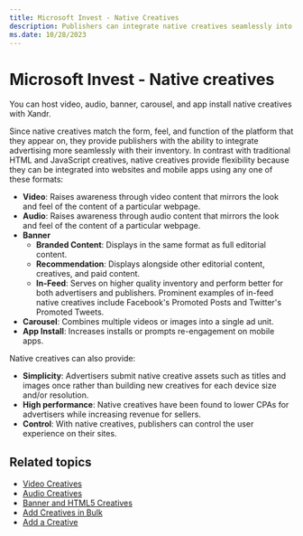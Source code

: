 ```yaml
---
title: Microsoft Invest - Native Creatives
description: Publishers can integrate native creatives seamlessly into websites and mobile apps using any of formats such as video, audio, banner, carousel, and app install.
ms.date: 10/28/2023
---
```


# Microsoft Invest - Native creatives

You can host video, audio, banner, carousel, and app install native creatives with Xandr.

Since native creatives match the form, feel, and function of the platform that they appear on, they provide publishers with the ability to integrate advertising more seamlessly with their inventory. In contrast with traditional HTML and JavaScript creatives, native creatives provide flexibility because they can be integrated into websites and mobile apps using any one of these formats:

- **Video**: Raises awareness through video content that mirrors the look and feel of the content of a particular webpage.
- **Audio**: Raises awareness through audio content that mirrors the look and feel of the content of a particular webpage.
- **Banner**
  - **Branded Content**: Displays in the same format as full editorial content.
  - **Recommendation**: Displays alongside other editorial content, creatives, and paid content.
  - **In-Feed**: Serves on higher quality inventory and perform better for both advertisers and publishers. Prominent examples of in-feed native creatives include Facebook's Promoted Posts and Twitter's Promoted Tweets.
- **Carousel**: Combines multiple videos or images into a single ad unit.
- **App Install**: Increases installs or prompts re-engagement on mobile apps.

Native creatives can also provide:

- **Simplicity**: Advertisers submit native creative assets such as titles and images once rather than building new creatives for each device size and/or resolution.
- **High performance**: Native creatives have been found to lower CPAs for advertisers while increasing revenue for sellers.
- **Control**: With native creatives, publishers can control the user experience on their sites.

## Related topics

- [Video Creatives](./video-creatives.md)
- [Audio Creatives](./audio-creatives.md)
- [Banner and HTML5 Creatives](./banner-and-html5-creatives.md)
- [Add Creatives in Bulk](./add-creatives-in-bulk.md)
- [Add a Creative](./add-a-creative.md)

